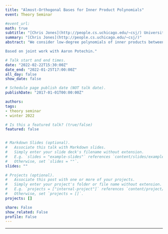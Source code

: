 ```yaml
---
title: "Almost-Orthogonal Bases for Inner Product Polynomials"
event: Theory Seminar

#event_url:
math: true
subtitle: "[Chris Jones](http://people.cs.uchicago.edu/~csj/) University of Chicago"
summary: "[Chris Jones](http://people.cs.uchicago.edu/~csj/)"
abstract: "We consider low-degree polynomials of inner products between a collection of random vectors. We give an explicit, almost-orthogonal basis for this vector space of polynomials when the random vectors are Gaussian, spherical, or Boolean. In all three cases, our basis admits an interesting combinatorial description based on the topology of the underlying graph of inner products. In the spherical case, interesting examples suggest a connection to graph planarity. 

Based on joint work with Aaron Potechin."

# Talk start and end times.
date: "2022-02-22T15:30:00Z"
date_end: "2022-01-25T17:00:00Z"
all_day: false
show_date: false

# Schedule page publish date (NOT talk date).
publishDate: "2017-01-01T00:00:00Z"

authors:
tags:
- theory seminar
- winter 2022

# Is this a featured talk? (true/false)
featured: false


# Markdown Slides (optional).
#   Associate this talk with Markdown slides.
#   Simply enter your slide deck's filename without extension.
#   E.g. `slides = "example-slides"` references `content/slides/example-slides.md`.
#   Otherwise, set `slides = ""`.
slides: ""

# Projects (optional).
#   Associate this post with one or more of your projects.
#   Simply enter your project's folder or file name without extension.
#   E.g. `projects = ["internal-project"]` references `content/project/deep-learning/index.md`.
#   Otherwise, set `projects = []`.
projects: []

share: False
show_related: False
profile: False
---
```


---
